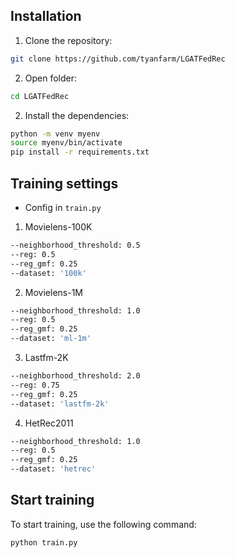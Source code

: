 ## Installation
1. Clone the repository:
``` sh
git clone https://github.com/tyanfarm/LGATFedRec
```

2. Open folder: 
``` sh
cd LGATFedRec
```

2. Install the dependencies:
``` sh
python -m venv myenv
source myenv/bin/activate
pip install -r requirements.txt
```

## Training settings
- Config in `train.py`
1. Movielens-100K
``` sh
--neighborhood_threshold: 0.5
--reg: 0.5
--reg_gmf: 0.25
--dataset: '100k'
```

2. Movielens-1M
``` sh
--neighborhood_threshold: 1.0
--reg: 0.5
--reg_gmf: 0.25
--dataset: 'ml-1m'
```

3. Lastfm-2K
``` sh
--neighborhood_threshold: 2.0
--reg: 0.75
--reg_gmf: 0.25
--dataset: 'lastfm-2k'
```

4. HetRec2011
``` sh
--neighborhood_threshold: 1.0
--reg: 0.5
--reg_gmf: 0.25
--dataset: 'hetrec'
```

## Start training
To start training, use the following command:

``` sh
python train.py
```


